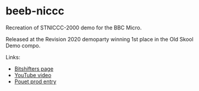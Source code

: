 # beeb-niccc
 Recreation of STNICCC-2000 demo for the BBC Micro.
 
 Released at the Revision 2020 demoparty winning 1st place in the Old Skool Demo compo.
 
 Links:
 - [Bitshifters page](https://bitshifters.github.io/posts/prods/bs-beeb-niccc.html)
 - [YouTube video](https://www.youtube.com/watch?v=_mVI9d2Acyw)
 - [Pouet prod entry](https://www.pouet.net/prod.php?which=85252)

